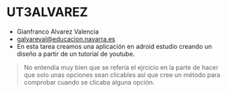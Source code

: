 # UT3ALVAREZ 
- Gianfranco Alvarez Valencia
- galvareval@educacion.navarra.es
- En esta tarea creamos una aplicación en adroid estudio creando un diseño a partir de un tutorial de youtube.
> No entendía muy bien que se refería el ejrcicio en la parte de hacer que solo unas opciones sean clicables 
así que cree un método para comprobar cuando se clicaba alguna opción.